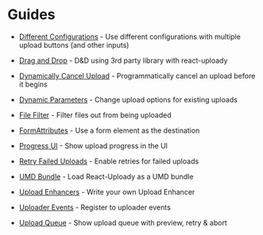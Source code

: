 # Guides

* [Different Configurations](DifferentConfiguration.md) - Use different configurations with multiple upload buttons (and other inputs)
    
* [Drag and Drop](DragAndDrop.md) - D&D using 3rd party library with react-uploady
    
* [Dynamically Cancel Upload](DynamicallyCancelUpload.md) - Programmatically cancel an upload before it begins 

* [Dynamic Parameters](DynamicParameters.md) - Change upload options for existing uploads

* [File Filter](FileFilter.md) - Filter files out from being uploaded

* [FormAttributes](FormAttributes.md) - Use a form element as the destination

* [Progress UI](ProgressUI.md) - Show upload progress in the UI

* [Retry Failed Uploads](RetryFailedUploads.md) - Enable retries for failed uploads 

* [UMD Bundle](UMD.md) - Load React-Uploady as a UMD bundle

* [Upload Enhancers](UploaderEnhancers.md) - Write your own Upload Enhancer

* [Uploader Events](UploaderEvents.md) - Register to uploader events

* [Upload Queue](UploadQueue.md) - Show upload queue with preview, retry & abort